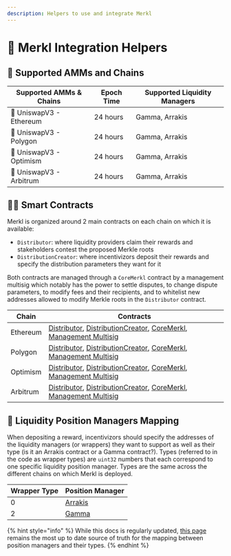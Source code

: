 ```yaml
---
description: Helpers to use and integrate Merkl
---
```


# 🙌 Merkl Integration Helpers

## 🔗 Supported AMMs and Chains

| Supported AMMs & Chains | Epoch Time | Supported Liquidity Managers |
| ----------------------- | ---------- | ---------------------------- |
| 🦄 UniswapV3 - Ethereum | 24 hours   | Gamma, Arrakis               |
| 🦄 UniswapV3 - Polygon  | 24 hours   | Gamma, Arrakis               |
| 🦄 UniswapV3 - Optimism | 24 hours   | Gamma, Arrakis               |
| 🦄 UniswapV3 - Arbitrum | 24 hours   | Gamma, Arrakis               |

## 🧑‍💻 Smart Contracts

Merkl is organized around 2 main contracts on each chain on which it is available:

- `Distributor`: where liquidity providers claim their rewards and stakeholders contest the proposed Merkle roots
- `DistributionCreator`: where incentivizors deposit their rewards and specify the distribution parameters they want for it

Both contracts are managed through a `CoreMerkl` contract by a management multisig which notably has the power to settle disputes, to change dispute parameters, to modify fees and their recipients, and to whitelist new addresses allowed to modify Merkle roots in the `Distributor` contract.

| Chain    | Contracts                                                                                                                                                                                                                                                          |
| -------- | ------------------------------------------------------------------------------------------------------------------------------------------------------------------------------------------------------------------------------------------------------------------ |
| Ethereum | [Distributor](TODO.md), [DistributionCreator](TODO.md), [CoreMerkl](https://etherscan.io/address/0x0E632a15EbCBa463151B5367B4fCF91313e389a6), [Management Multisig](https://etherscan.io/address/0x529619a10129396a2F642cae32099C1eA7FA2834)                       |
| Polygon  | [Distributor](TODO.md), [DistributionCreator](TODO.md), [CoreMerkl](https://polygonscan.com/address/0x9418d0aa02fce40804abf77bb81a1ccbeb91eafc#code), [Management Multisig](https://polygonscan.com/address/0xc0c07644631543c3af2fA7230D387C5fA418a131)            |
| Optimism | [Distributor](TODO.md), [DistributionCreator](TODO.md), [CoreMerkl](https://optimistic.etherscan.io/address/0xc2c7a0d9a9e0467090281c3a4f28D40504d08FB4), [Management Multisig](https://optimistic.etherscan.io/address/0x17a7F6a839fea3b716b43f9414ffc93131878BD2) |
| Arbitrum | [Distributor](TODO.md), [DistributionCreator](TODO.md), [CoreMerkl](https://arbiscan.io/address/0xA86CC1ae2D94C6ED2aB3bF68fB128c2825673267), [Management Multisig](https://arbiscan.io/address/0x3350bef226F7BdCA874C5561320aB7EF9DC89E70)                         |

## 🐋 Liquidity Position Managers Mapping

When depositing a reward, incentivizors should specify the addresses of the liquidity managers (or wrappers) they want to support as well as their type (is it an Arrakis contract or a Gamma contract?). Types (referred to in the code as wrapper types) are `uint32` numbers that each correspond to one specific liquidity position manager. Types are the same across the different chains on which Merkl is deployed.

| Wrapper Type | Position Manager                       |
| ------------ | -------------------------------------- |
| 0            | [Arrakis](https://www.arrakis.finance) |
| 2            | [Gamma](https://app.gamma.xyz)         |

{% hint style="info" %}
While this docs is regularly updated, [this page](https://github.com/AngleProtocol/merkl-calculator/blob/staging/src/types/index.ts) remains the most up to date source of truth for the mapping between position managers and their types.
{% endhint %}
